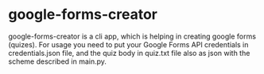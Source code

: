 # google-forms-creator

google-forms-creator is a cli app, which is helping in creating google forms (quizes). For usage you need to put your Google Forms API credentials in credentials.json file, and the quiz body in quiz.txt file also as json with the scheme described in main.py.
